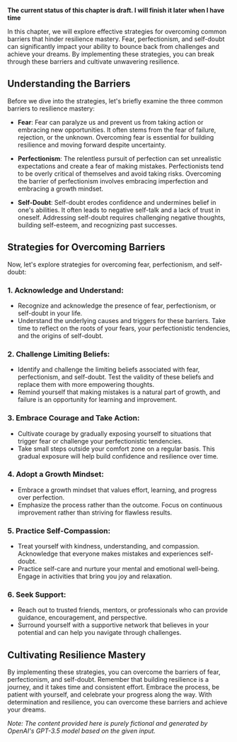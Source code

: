 **The current status of this chapter is draft. I will finish it later when I have time**

In this chapter, we will explore effective strategies for overcoming common barriers that hinder resilience mastery. Fear, perfectionism, and self-doubt can significantly impact your ability to bounce back from challenges and achieve your dreams. By implementing these strategies, you can break through these barriers and cultivate unwavering resilience.

Understanding the Barriers
--------------------------

Before we dive into the strategies, let's briefly examine the three common barriers to resilience mastery:

* **Fear**: Fear can paralyze us and prevent us from taking action or embracing new opportunities. It often stems from the fear of failure, rejection, or the unknown. Overcoming fear is essential for building resilience and moving forward despite uncertainty.

* **Perfectionism**: The relentless pursuit of perfection can set unrealistic expectations and create a fear of making mistakes. Perfectionists tend to be overly critical of themselves and avoid taking risks. Overcoming the barrier of perfectionism involves embracing imperfection and embracing a growth mindset.

* **Self-Doubt**: Self-doubt erodes confidence and undermines belief in one's abilities. It often leads to negative self-talk and a lack of trust in oneself. Addressing self-doubt requires challenging negative thoughts, building self-esteem, and recognizing past successes.

Strategies for Overcoming Barriers
----------------------------------

Now, let's explore strategies for overcoming fear, perfectionism, and self-doubt:

### 1. Acknowledge and Understand:

* Recognize and acknowledge the presence of fear, perfectionism, or self-doubt in your life.
* Understand the underlying causes and triggers for these barriers. Take time to reflect on the roots of your fears, your perfectionistic tendencies, and the origins of self-doubt.

### 2. Challenge Limiting Beliefs:

* Identify and challenge the limiting beliefs associated with fear, perfectionism, and self-doubt. Test the validity of these beliefs and replace them with more empowering thoughts.
* Remind yourself that making mistakes is a natural part of growth, and failure is an opportunity for learning and improvement.

### 3. Embrace Courage and Take Action:

* Cultivate courage by gradually exposing yourself to situations that trigger fear or challenge your perfectionistic tendencies.
* Take small steps outside your comfort zone on a regular basis. This gradual exposure will help build confidence and resilience over time.

### 4. Adopt a Growth Mindset:

* Embrace a growth mindset that values effort, learning, and progress over perfection.
* Emphasize the process rather than the outcome. Focus on continuous improvement rather than striving for flawless results.

### 5. Practice Self-Compassion:

* Treat yourself with kindness, understanding, and compassion. Acknowledge that everyone makes mistakes and experiences self-doubt.
* Practice self-care and nurture your mental and emotional well-being. Engage in activities that bring you joy and relaxation.

### 6. Seek Support:

* Reach out to trusted friends, mentors, or professionals who can provide guidance, encouragement, and perspective.
* Surround yourself with a supportive network that believes in your potential and can help you navigate through challenges.

Cultivating Resilience Mastery
------------------------------

By implementing these strategies, you can overcome the barriers of fear, perfectionism, and self-doubt. Remember that building resilience is a journey, and it takes time and consistent effort. Embrace the process, be patient with yourself, and celebrate your progress along the way. With determination and resilience, you can overcome these barriers and achieve your dreams.

*Note: The content provided here is purely fictional and generated by OpenAI's GPT-3.5 model based on the given input.*
